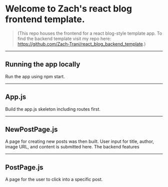 # Welcome to Zach's react blog frontend template.
>(This repo houses the frontend for a react blog-style template app.
To find the backend template visit my repo here: https://github.com/Zach-Trani/react_blog_backend_template.)

---

## Running the app locally
Run the app using npm start.

---

## App.js
Build the app.js skeleton including routes first.

---

## NewPostPage.js
A page for creating new posts was then built. User input for title, author, image URL, and content is submitted here. The backend features 

---

## PostPage.js
A page for the user to click into a specific post.